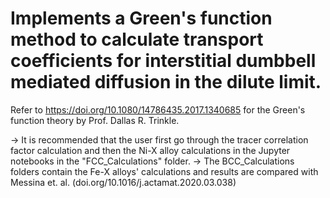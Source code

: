 # Implements a Green's function method to calculate transport coefficients for interstitial dumbbell mediated diffusion in the dilute limit.
Refer to https://doi.org/10.1080/14786435.2017.1340685 for the Green's function theory by Prof. Dallas R. Trinkle.

-> It is recommended that the user first go through the tracer correlation factor calculation and then the Ni-X alloy calculations in the Jupyter notebooks in the "FCC_Calculations" folder.
-> The BCC_Calculations folders contain the Fe-X alloys' calculations and results are compared with Messina et. al. (doi.org/10.1016/j.actamat.2020.03.038)
